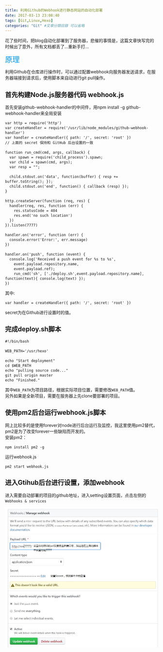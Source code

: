 ```yaml
---
title: 利用Github的Webhook进行静态网站的自动化部署
date: 2017-03-13 23:08:40
tags: [Git,Linux,Hexo]
categories: "Git" #文章分類目錄 可以省略
---
```


花了些时间，把blog自动化部署到了服务器，悲催的事情是，这篇文章快写完的时候出了意外，所有文档都丢了...重新手打...

<font color=#0099ff size=5 face="微软雅黑">原理</font>  

利用Github在仓库进行操作时，可以通过配置webhook向服务器发送请求，在服务器端接到请求后，使用脚本来自动进行git pull操作。

## 首先构建Node.js服务器代码 webhook.js  
首先安装github-webhook-handler的中间件，用npm install -g github-webhook-handler来全局安装  
```
var http = require('http')
var createHandler = require('/usr/lib/node_modules/github-webhook-handler')
var handler = createHandler({ path: '/', secret: 'root' })
// 上面的 secret 保持和 GitHub 后台设置的一致

function run_cmd(cmd, args, callback) {
  var spawn = require('child_process').spawn;
  var child = spawn(cmd, args);
  var resp = "";

  child.stdout.on('data', function(buffer) { resp += buffer.toString(); });
  child.stdout.on('end', function() { callback (resp) });
}

http.createServer(function (req, res) {
  handler(req, res, function (err) {
    res.statusCode = 404
    res.end('no such location')
  })
}).listen(7777)

handler.on('error', function (err) {
  console.error('Error:', err.message)
})

handler.on('push', function (event) {
  console.log('Received a push event for %s to %s',
    event.payload.repository.name,
    event.payload.ref);
    run_cmd('sh', ['./deploy.sh',event.payload.repository.name], function(text){ console.log(text) });
})  
```
其中:  
```
var handler = createHandler({ path: '/', secret: 'root' })
```
secret为在Github进行设置时的值。  

## 完成deploy.sh脚本
```
#!/bin/bash
 
WEB_PATH='/usr/hexo'
 
echo "Start deployment"
cd $WEB_PATH
echo "pulling source code..."
git pull origin master
echo "Finished."  
```
其中`WEB_PATH`为项目路径，根据实际项目位置，需要修改`WEB_PATH`值。  
另外如果是全新项目，需要在服务器上先clone要部署的项目。  

## 使用pm2后台运行webhook.js脚本  
网上比较多的是使用forever对node进行后台运行及监控，我这里使用pm2替代，pm2是为了改变forever一些缺陷而开发的。  
安装pm2：
```
npm install pm2 -g
```
运行webhook.js
```
pm2 start webhook.js
```  

## 进入Gtihub后台进行设置，添加webhook  
进入需要自动部署的项目的github地址，进入setting设置页面，点击左侧的`Webhooks & services`

![logo](Github-webhook-vps\2017-03-13_230427.jpg)
